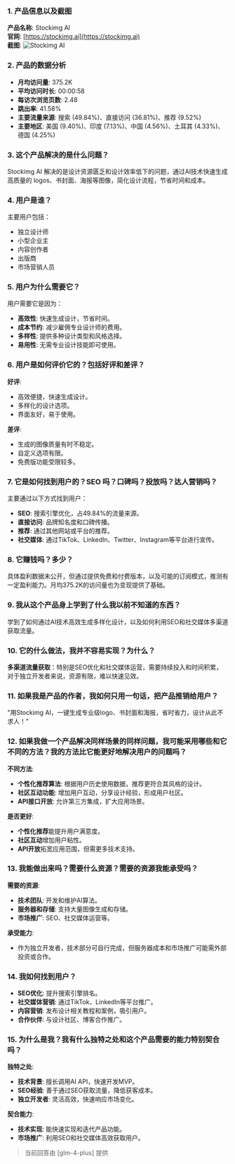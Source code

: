 ### 1. 产品信息以及截图

**产品名称**: Stockimg AI  
**官网**: [https://stockimg.ai](https://stockimg.ai)  
**截图**: ![Stockimg AI](https://cdn-images.toolify.ai/image/c2a06edf3ce4d9e58ba06c046675475a.jpeg)

### 2. 产品的数据分析

- **月均访问量**: 375.2K
- **平均访问时长**: 00:00:58
- **每访次浏览页数**: 2.48
- **跳出率**: 41.58%
- **主要流量来源**: 搜索 (49.84%)、直接访问 (36.81%)、推荐 (9.52%)
- **主要地区**: 美国 (9.40%)、印度 (7.13%)、中国 (4.56%)、土耳其 (4.33%)、德国 (4.25%)

### 3. 这个产品解决的是什么问题？

Stockimg AI 解决的是设计资源匮乏和设计效率低下的问题，通过AI技术快速生成高质量的 logos、书封面、海报等图像，简化设计流程，节省时间和成本。

### 4. 用户是谁？

主要用户包括：
- 独立设计师
- 小型企业主
- 内容创作者
- 出版商
- 市场营销人员

### 5. 用户为什么需要它？

用户需要它是因为：
- **高效性**: 快速生成设计，节省时间。
- **成本节约**: 减少雇佣专业设计师的费用。
- **多样性**: 提供多种设计类型和风格选择。
- **易用性**: 无需专业设计技能即可使用。

### 6. 用户是如何评价它的？包括好评和差评？

**好评**:
- 高效便捷，快速生成设计。
- 多样化的设计选项。
- 界面友好，易于使用。

**差评**:
- 生成的图像质量有时不稳定。
- 自定义选项有限。
- 免费版功能受限较多。

### 7. 它是如何找到用户的？SEO 吗？口碑吗？投放吗？达人营销吗？

主要通过以下方式找到用户：
- **SEO**: 搜索引擎优化，占49.84%的流量来源。
- **直接访问**: 品牌知名度和口碑传播。
- **推荐**: 通过其他网站或平台的推荐。
- **社交媒体**: 通过TikTok、LinkedIn、Twitter、Instagram等平台进行宣传。

### 8. 它赚钱吗？多少？

具体盈利数据未公开，但通过提供免费和付费版本，以及可能的订阅模式，推测有一定盈利能力。月均375.2K的访问量也为变现提供了基础。

### 9. 我从这个产品身上学到了什么我以前不知道的东西？

学到了如何通过AI技术高效生成多样化设计，以及如何利用SEO和社交媒体多渠道获取流量。

### 10. 它的什么做法，我并不容易实现？为什么？

**多渠道流量获取**：特别是SEO优化和社交媒体运营，需要持续投入和时间积累，对于独立开发者来说，资源有限，难以快速见效。

### 11. 如果我是产品的作者，我如何只用一句话，把产品推销给用户？

"用Stockimg AI，一键生成专业级logo、书封面和海报，省时省力，设计从此不求人！"

### 12. 如果我做一个产品解决同样场景的同样问题，我可能采用哪些和它不同的方法？我的方法比它能更好地解决用户的问题吗？

**不同方法**:
- **个性化推荐算法**: 根据用户历史使用数据，推荐更符合其风格的设计。
- **社区互动功能**: 增加用户互动，分享设计经验，形成用户社区。
- **API接口开放**: 允许第三方集成，扩大应用场景。

**是否更好**:
- **个性化推荐**能提升用户满意度。
- **社区互动**增加用户粘性。
- **API开放**拓宽应用范围，但需更多技术支持。

### 13. 我能做出来吗？需要什么资源？需要的资源我能承受吗？

**需要的资源**:
- **技术团队**: 开发和维护AI算法。
- **服务器和存储**: 支持大量图像生成和存储。
- **市场推广**: SEO、社交媒体运营等。

**承受能力**:
- 作为独立开发者，技术部分可自行完成，但服务器成本和市场推广可能需外部投资或合作。

### 14. 我如何找到用户？

- **SEO优化**: 提升搜索引擎排名。
- **社交媒体营销**: 通过TikTok、LinkedIn等平台推广。
- **内容营销**: 发布设计相关教程和案例，吸引用户。
- **合作伙伴**: 与设计社区、博客合作推广。

### 15. 为什么是我？我有什么独特之处和这个产品需要的能力特别契合吗？

**独特之处**:
- **技术背景**: 擅长调用AI API，快速开发MVP。
- **SEO经验**: 善于通过SEO获取流量，降低获客成本。
- **独立开发者**: 灵活高效，快速响应市场变化。

**契合能力**:
- **技术实现**: 能快速实现和迭代产品功能。
- **市场推广**: 利用SEO和社交媒体高效获取用户。

> 当前回答由 [glm-4-plus] 提供